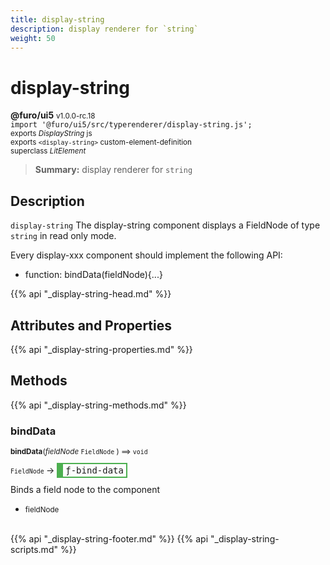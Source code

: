 ```yaml
---
title: display-string
description: display renderer for `string`
weight: 50
---
```


# display-string
**@furo/ui5** <small>v1.0.0-rc.18</small>
<br>`import '@furo/ui5/src/typerenderer/display-string.js';`<small>
<br>exports *DisplayString* js
<br>exports `<display-string>` custom-element-definition
<br>superclass *LitElement*</small>

> **Summary:** display renderer for `string`

## Description

`display-string`
The display-string component displays a FieldNode of type `string` in read only mode.

Every display-xxx component should implement the following API:
- function: bindData(fieldNode){...}

{{% api "_display-string-head.md" %}}

## Attributes and Properties
{{% api "_display-string-properties.md" %}}




## Methods
{{% api "_display-string-methods.md" %}}


### **bindData**
<small>**bindData**(*fieldNode* `FieldNode` ) ⟹ `void`</small>

<small>`FieldNode` </small> →
<span  style="border-width:2px 2px 2px 10px; border-style: solid;border-color:  rgb(76, 175, 80);font-family:monospace; padding:2px 4px;">ƒ-bind-data</span>

Binds a field node to the component

- <small>fieldNode </small>
<br><br>




{{% api "_display-string-footer.md" %}}
{{% api "_display-string-scripts.md" %}}
